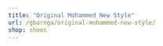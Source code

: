 ```yaml
---
title: "Original Mohammed New Style"
url: /gbarnga/original-mohammed-new-style/
shop: shoes
---
```

